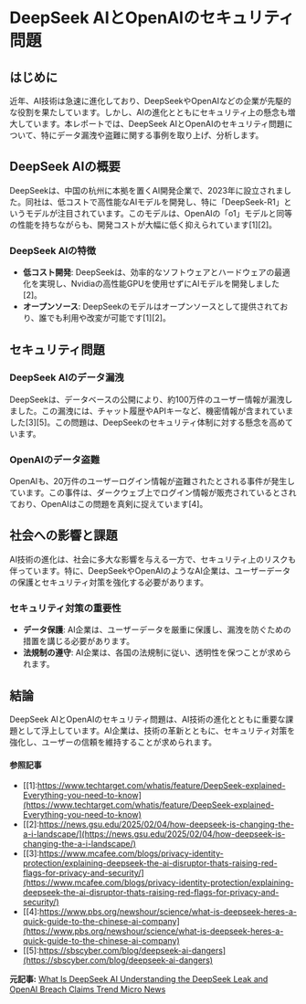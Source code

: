# DeepSeek AIとOpenAIのセキュリティ問題

## はじめに

近年、AI技術は急速に進化しており、DeepSeekやOpenAIなどの企業が先駆的な役割を果たしています。しかし、AIの進化とともにセキュリティ上の懸念も増大しています。本レポートでは、DeepSeek AIとOpenAIのセキュリティ問題について、特にデータ漏洩や盗難に関する事例を取り上げ、分析します。

## DeepSeek AIの概要

DeepSeekは、中国の杭州に本拠を置くAI開発企業で、2023年に設立されました。同社は、低コストで高性能なAIモデルを開発し、特に「DeepSeek-R1」というモデルが注目されています。このモデルは、OpenAIの「o1」モデルと同等の性能を持ちながらも、開発コストが大幅に低く抑えられています[1][2]。

### DeepSeek AIの特徴

- **低コスト開発**: DeepSeekは、効率的なソフトウェアとハードウェアの最適化を実現し、Nvidiaの高性能GPUを使用せずにAIモデルを開発しました[2]。
- **オープンソース**: DeepSeekのモデルはオープンソースとして提供されており、誰でも利用や改変が可能です[1][2]。

## セキュリティ問題

### DeepSeek AIのデータ漏洩

DeepSeekは、データベースの公開により、約100万件のユーザー情報が漏洩しました。この漏洩には、チャット履歴やAPIキーなど、機密情報が含まれていました[3][5]。この問題は、DeepSeekのセキュリティ体制に対する懸念を高めています。

### OpenAIのデータ盗難

OpenAIも、20万件のユーザーログイン情報が盗難されたとされる事件が発生しています。この事件は、ダークウェブ上でログイン情報が販売されているとされており、OpenAIはこの問題を真剣に捉えています[4]。

## 社会への影響と課題

AI技術の進化は、社会に多大な影響を与える一方で、セキュリティ上のリスクも伴っています。特に、DeepSeekやOpenAIのようなAI企業は、ユーザーデータの保護とセキュリティ対策を強化する必要があります。

### セキュリティ対策の重要性

- **データ保護**: AI企業は、ユーザーデータを厳重に保護し、漏洩を防ぐための措置を講じる必要があります。
- **法規制の遵守**: AI企業は、各国の法規制に従い、透明性を保つことが求められます。

## 結論

DeepSeek AIとOpenAIのセキュリティ問題は、AI技術の進化とともに重要な課題として浮上しています。AI企業は、技術の革新とともに、セキュリティ対策を強化し、ユーザーの信頼を維持することが求められます。

#### 参照記事
- [[1]:https://www.techtarget.com/whatis/feature/DeepSeek-explained-Everything-you-need-to-know](https://www.techtarget.com/whatis/feature/DeepSeek-explained-Everything-you-need-to-know)
- [[2]:https://news.gsu.edu/2025/02/04/how-deepseek-is-changing-the-a-i-landscape/](https://news.gsu.edu/2025/02/04/how-deepseek-is-changing-the-a-i-landscape/)
- [[3]:https://www.mcafee.com/blogs/privacy-identity-protection/explaining-deepseek-the-ai-disruptor-thats-raising-red-flags-for-privacy-and-security/](https://www.mcafee.com/blogs/privacy-identity-protection/explaining-deepseek-the-ai-disruptor-thats-raising-red-flags-for-privacy-and-security/)
- [[4]:https://www.pbs.org/newshour/science/what-is-deepseek-heres-a-quick-guide-to-the-chinese-ai-company](https://www.pbs.org/newshour/science/what-is-deepseek-heres-a-quick-guide-to-the-chinese-ai-company)
- [[5]:https://sbscyber.com/blog/deepseek-ai-dangers](https://sbscyber.com/blog/deepseek-ai-dangers)


**元記事:** [What Is DeepSeek AI Understanding the DeepSeek Leak and OpenAI Breach Claims Trend Micro News](https://news.trendmicro.com/2025/02/14/deepseek-ai-leak-openai-breach/)